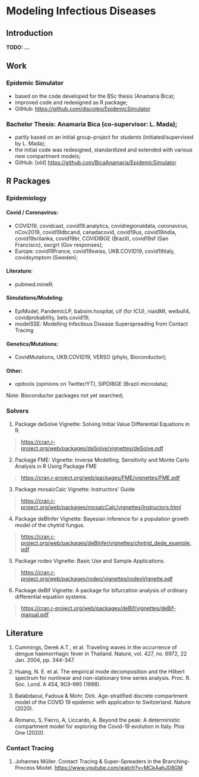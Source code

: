 

# Modeling Infectious Diseases


## Introduction

**TODO: ...**

## Work

### Epidemic Simulator
* based on the code developed for the BSc thesis (Anamaria Bica);
* improved code and redesigned as R package;
* GitHub: https://github.com/discoleo/EpidemicSimulator

### Bachelor Thesis: Anamaria Bica (co-supervisor: L. Mada);
* partly based on an initial group-project for students (initiated/supervised by L. Mada);
* the initial code was redesigned, standardized and extended with various new compartment models;
* GitHub: [old] https://github.com/BicaAnamaria/EpidemicSimulator



## R Packages

### Epidemiology

#### Covid / Coronavirus:
* COVID19, covidcast, covid19.analytics, covidregionaldata, coronavirus, nCov2019, covid19dbcand, canadacovid, covid19us, covid19india, covid19srilanka, covid19br, COVIDIBGE (Brazil), covid19sf (San Francisco), oxcgrt (Gov responses);
* Europe: covid19france, covid19swiss, UKB.COVID19, covid19italy, covidsymptom (Sweden);

#### Literature:
* pubmed.mineR;
#### Simulations/Modeling:
* EpiModel, PandemicLP, babsim.hospital, cif (for ICU), niaidMI, weibull4, covidprobability, bets.covid19;
* modelSSE: Modelling Infectious Disease Superspreading from Contact Tracing
#### Genetics/Mutations:
* CovidMutations, UKB.COVID19, VERSO (phylo, Bioconductor);
#### Other:
* opitools (opinions on Twitter/YT), SIPDIBGE (Brazil microdata);

Note: Bioconductor packages not yet searched;


### Solvers

1. Package deSolve
Vignette: Solving Initial Value Differential Equations in R.
> https://cran.r-project.org/web/packages/deSolve/vignettes/deSolve.pdf

2. Package FME:
Vignette: Inverse Modelling, Sensitivity and Monte Carlo Analysis in R Using Package FME
> https://cran.r-project.org/web/packages/FME/vignettes/FME.pdf

3. Package mosaicCalc
Vignette: Instructors’ Guide
> https://cran.r-project.org/web/packages/mosaicCalc/vignettes/Instructors.html

4. Package deBInfer
Vignette: Bayesian inference for a population growth model of the chytrid fungus.
> https://cran.r-project.org/web/packages/deBInfer/vignettes/chytrid_dede_example.pdf

5. Package rodeo
Vignette: Basic Use and Sample Applications.
> https://cran.r-project.org/web/packages/rodeo/vignettes/rodeoVignette.pdf

6. Package deBif
Vignette: A package for bifurcation analysis of ordinary differential equation systems.
> https://cran.r-project.org/web/packages/deBif/vignettes/deBif-manual.pdf


## Literature

1. Cummings, Derek A.T., et al. Traveling waves in the occurrence of dengue haemorrhagic fever in Thailand.
Nature, vol. 427, no. 6972, 22 Jan. 2004, pp. 344-347.

2. Huang, N. E. et al. The empirical mode decomposition and the Hilbert spectrum for nonlinear and non-stationary time series analysis.
Proc. R. Soc. Lond. A 454, 903–995 (1998).

3. Balabdaoui, Fadoua & Mohr, Dirk. Age-stratified discrete compartment model of the COVID 19 epidemic with application to Switzerland.
Nature (2020).

4. Romano, S, Fierro, A, Liccardo, A. Beyond the peak: A deterministic compartment model for exploring the Covid-19 evolution in Italy.
Plos One (2020).


### Contact Tracing

1. Johannes Müller. Contact Tracing & Super-Spreaders in the Branching-Process Model.
https://www.youtube.com/watch?v=MCkAahJ08GM

